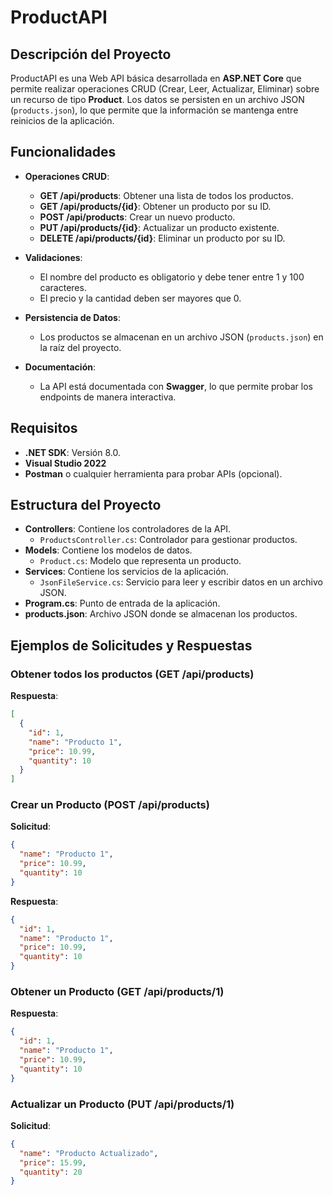 # **ProductAPI**
## **Descripción del Proyecto**

ProductAPI es una Web API básica desarrollada en **ASP.NET Core** que permite realizar operaciones CRUD (Crear, Leer, Actualizar, Eliminar) sobre un recurso de tipo **Product**. Los datos se persisten en un archivo JSON (`products.json`), lo que permite que la información se mantenga entre reinicios de la aplicación.

## **Funcionalidades**

- **Operaciones CRUD**:
  - **GET /api/products**: Obtener una lista de todos los productos.
  - **GET /api/products/{id}**: Obtener un producto por su ID.
  - **POST /api/products**: Crear un nuevo producto.
  - **PUT /api/products/{id}**: Actualizar un producto existente.
  - **DELETE /api/products/{id}**: Eliminar un producto por su ID.

- **Validaciones**:
  - El nombre del producto es obligatorio y debe tener entre 1 y 100 caracteres.
  - El precio y la cantidad deben ser mayores que 0.

- **Persistencia de Datos**:
  - Los productos se almacenan en un archivo JSON (`products.json`) en la raíz del proyecto.

- **Documentación**:
  - La API está documentada con **Swagger**, lo que permite probar los endpoints de manera interactiva.

## **Requisitos**

- **.NET SDK**: Versión 8.0.
- **Visual Studio 2022**
- **Postman** o cualquier herramienta para probar APIs (opcional).

## **Estructura del Proyecto**

- **Controllers**: Contiene los controladores de la API.
  - `ProductsController.cs`: Controlador para gestionar productos.
- **Models**: Contiene los modelos de datos.
  - `Product.cs`: Modelo que representa un producto.
- **Services**: Contiene los servicios de la aplicación.
  - `JsonFileService.cs`: Servicio para leer y escribir datos en un archivo JSON.
- **Program.cs**: Punto de entrada de la aplicación.
- **products.json**: Archivo JSON donde se almacenan los productos.

## **Ejemplos de Solicitudes y Respuestas**

### **Obtener todos los productos (GET /api/products)**

**Respuesta**:
```json
[
  {
    "id": 1,
    "name": "Producto 1",
    "price": 10.99,
    "quantity": 10
  }
]
```

### **Crear un Producto (POST /api/products)**

**Solicitud**:
```json
{
  "name": "Producto 1",
  "price": 10.99,
  "quantity": 10
}
```

**Respuesta**:
```json
{
  "id": 1,
  "name": "Producto 1",
  "price": 10.99,
  "quantity": 10
}
```

### **Obtener un Producto (GET /api/products/1)**

**Respuesta**:
```json
{
  "id": 1,
  "name": "Producto 1",
  "price": 10.99,
  "quantity": 10
}
```

### **Actualizar un Producto (PUT /api/products/1)**

**Solicitud**:
```json
{
  "name": "Producto Actualizado",
  "price": 15.99,
  "quantity": 20
}
```
